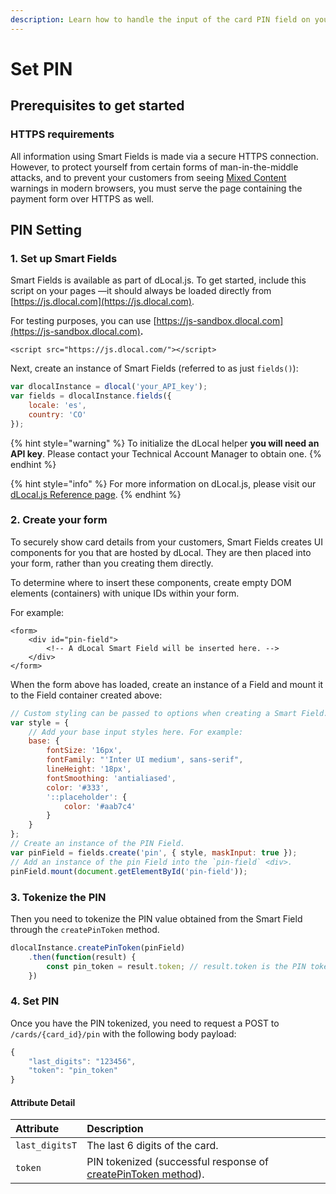 ```yaml
---
description: Learn how to handle the input of the card PIN field on your site.
---
```


# Set PIN

## Prerequisites to get started

### **HTTPS requirements**

All information using Smart Fields is made via a secure HTTPS connection. However, to protect yourself from certain forms of man-in-the-middle attacks, and to prevent your customers from seeing [Mixed Content](https://developers.google.com/web/fundamentals/security/prevent-mixed-content/what-is-mixed-content) warnings in modern browsers, you must serve the page containing the payment form over HTTPS as well.

## **PIN Setting**

### 1. Set up Smart Fields

Smart Fields is available as part of dLocal.js. To get started, include this script on your pages —it should always be loaded directly from [https://js.dlocal.com](https://js.dlocal.com).

For testing purposes, you can use [https://js-sandbox.dlocal.com](https://js-sandbox.dlocal.com)**.**

```markup
<script src="https://js.dlocal.com/"></script>
```

Next, create an instance of Smart Fields \(referred to as just `fields()`\):

```javascript
var dlocalInstance = dlocal('your_API_key');
var fields = dlocalInstance.fields({
    locale: 'es',
    country: 'CO'
});
```

{% hint style="warning" %}
To initialize the dLocal helper **you will need an API key**. Please contact your Technical Account Manager to obtain one. 
{% endhint %}

{% hint style="info" %}
For more information on dLocal.js, please visit our [dLocal.js Reference page](../dlocal.js-issuing-reference.md).
{% endhint %}

### 2. Create your form

To securely show card details from your customers, Smart Fields creates UI components for you that are hosted by dLocal. They are then placed into your form, rather than you creating them directly.

To determine where to insert these components, create empty DOM elements \(containers\) with unique IDs within your form.

For example:

```markup
<form>
    <div id="pin-field">
        <!-- A dLocal Smart Field will be inserted here. -->
    </div>
</form>
```

When the form above has loaded, create an instance of a Field and mount it to the Field container created above:

```javascript
// Custom styling can be passed to options when creating a Smart Field.
var style = {
    // Add your base input styles here. For example:
    base: {
        fontSize: '16px',
        fontFamily: "'Inter UI medium', sans-serif",
        lineHeight: '18px',
        fontSmoothing: 'antialiased',
        color: '#333',
        '::placeholder': {
            color: '#aab7c4'
        }
    }
};
// Create an instance of the PIN Field.
var pinField = fields.create('pin', { style, maskInput: true });
// Add an instance of the pin Field into the `pin-field` <div>.
pinField.mount(document.getElementById('pin-field'));
```

### **3. Tokenize the PIN**

Then you need to tokenize the PIN value obtained from the Smart Field through the `createPinToken` method.

```javascript
dlocalInstance.createPinToken(pinField)
    .then(function(result) {
        const pin_token = result.token; // result.token is the PIN tokenized
    })
```

### **4. Set PIN**

Once you have the PIN tokenized, you need to request a POST to `/cards/{card_id}/pin` with the following body payload:

```javascript
{
    "last_digits": "123456",
    "token": "pin_token"
}
```

#### Attribute Detail 

| Attribute | Description |
| :--- | :--- |
| `last_digitsT` | The last 6 digits of the card. |
| `token` | PIN tokenized \(successful response of [createPinToken method](../dlocal.js-issuing-reference.md#dlocal-createpintoken-field)\). |


